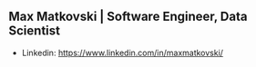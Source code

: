 ## Max Matkovski | Software Engineer, Data Scientist
- Linkedin: https://www.linkedin.com/in/maxmatkovski/
